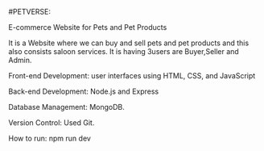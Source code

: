 #PETVERSE:

E-commerce Website for Pets and Pet Products

It is a Website where we can buy and sell pets and pet products and this also consists saloon services.
It is having 3users are Buyer,Seller and Admin. 

Front-end Development: user interfaces using HTML, CSS, and JavaScript

Back-end Development:  Node.js and Express

Database Management: MongoDB.

Version Control: Used Git.
 

How to run: npm run dev


